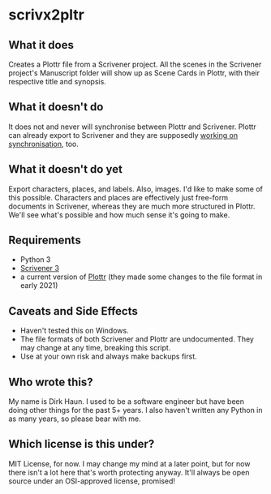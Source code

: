 # scrivx2pltr

## What it does

Creates a Plottr file from a Scrivener project.
All the scenes in the Scrivener project's Manuscript folder will show up as Scene Cards in Plottr, with their respective title and synopsis.


## What it doesn't do

It does not and never will synchronise between Plottr and Scrivener. 
Plottr can already export to Scrivener and they are supposedly [working on synchronisation](https://plottr.com/our-roadmap/), too.


## What it doesn't do yet

Export characters, places, and labels. Also, images.
I'd like to make some of this possible. Characters and places are effectively just free-form documents in Scrivener, whereas they are much more structured in Plottr. We'll see what's possible and how much sense it's going to make.


## Requirements

- Python 3
- [Scrivener 3](https://www.literatureandlatte.com/scrivener/overview)
- a current version of [Plottr](https://plottr.com/) (they made some changes to the file format in early 2021)


## Caveats and Side Effects

- Haven't tested this on Windows.
- The file formats of both Scrivener and Plottr are undocumented. They may change at any time, breaking this script.
- Use at your own risk and always make backups first.


## Who wrote this?

My name is Dirk Haun. I used to be a software engineer but have been doing other things for the past 5+ years. I also haven't written any Python in as many years, so please bear with me.


## Which license is this under?

MIT License, for now. I may change my mind at a later point, but for now there isn't a lot here that's worth protecting anyway. It'll always be open source under an OSI-approved license, promised!
